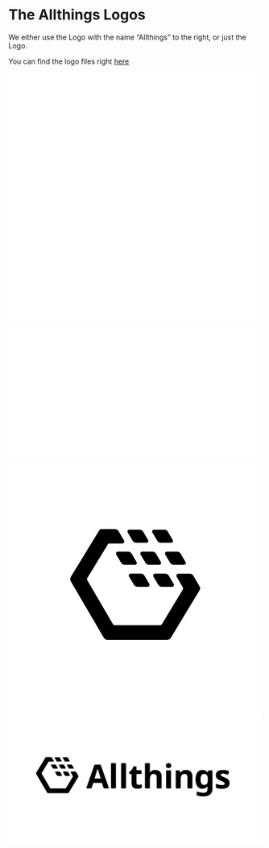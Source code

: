 # The Allthings Logos

We either use the Logo with the name “Allthings” to the right, or just the Logo. 

You can find the logo files right [here](assets/logos/)

![Allthings Logo White - No Text](assets/logos/logo.white.notext.svg)
![Allthings Logo White - With Text](assets/logos/logo.white.text.svg)
![Allthings Logo Dark - No Text](assets/logos/logo.dark.notext.svg)
![Allthings Logo Dark - With Text](assets/logos/logo.dark.text.svg)